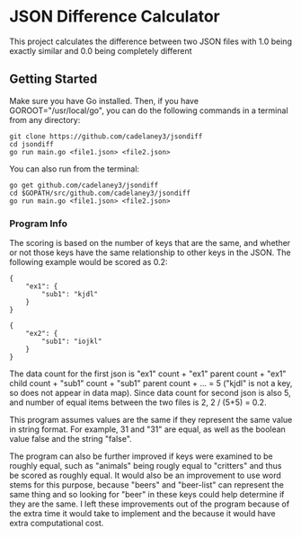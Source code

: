 # JSON Difference Calculator

This project calculates the difference between two JSON files with 1.0 being exactly similar
and 0.0 being completely different

## Getting Started

Make sure you have Go installed. Then, if you have GOROOT="/usr/local/go",
you can do the following commands in a terminal from any directory:

```
git clone https://github.com/cadelaney3/jsondiff
cd jsondiff
go run main.go <file1.json> <file2.json>
```
You can also run from the terminal:

```
go get github.com/cadelaney3/jsondiff
cd $GOPATH/src/github.com/cadelaney3/jsondiff
go run main.go <file1.json> <file2.json>
```

### Program Info

The scoring is based on the number of keys that are the same, and whether or not those keys
have the same relationship to other keys in the JSON. The following example would be scored
as 0.2:

```
{
    "ex1": {
        "sub1": "kjdl"
    }
}

{
    "ex2": {
        "sub1": "iojkl"
    }
}
```

The data count for the first json is "ex1" count + "ex1" parent count + "ex1" child count +
"sub1" count + "sub1" parent count + ... = 5 ("kjdl" is not a key, so does not appear in data map).
Since data count for second json is also 5, and number of equal items between the two files is 2,
2 / (5+5) = 0.2.

This program assumes values are the same if they represent the same value in string format.
For example, 31 and "31" are equal, as well as the boolean value false and the string "false".

The program can also be further improved if keys were examined to be roughly equal, such as
"animals" being rougly equal to "critters" and thus be scored as roughly equal. It would also be an
improvement to use word stems for this purpose, because "beers" and "beer-list" can represent the same
thing and so looking for "beer" in these keys could help determine if they are the same. I left these 
improvements out of the program because of the extra time it would take to implement and the because it
would have extra computational cost.

